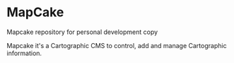 MapCake
=======

Mapcake repository for personal development copy

Mapcake it's a Cartographic CMS to control, add and manage Cartographic information.

